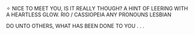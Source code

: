 ✧ NICE TO MEET YOU, IS IT REALLY THOUGH? A HINT OF LEERING WITH A HEARTLESS GLOW.
RIO / CASSIOPEIA
ANY PRONOUNS
LESBIAN

DO UNTO OTHERS, WHAT HAS BEEN DONE TO YOU . . .

